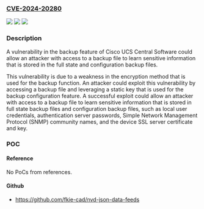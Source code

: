 ### [CVE-2024-20280](https://cve.mitre.org/cgi-bin/cvename.cgi?name=CVE-2024-20280)
![](https://img.shields.io/static/v1?label=Product&message=Cisco%20Unified%20Computing%20System%20Central%20Software&color=blue)
![](https://img.shields.io/static/v1?label=Version&message=%3D%202.0(1e)%20&color=brighgreen)
![](https://img.shields.io/static/v1?label=Vulnerability&message=Use%20of%20Hard-coded%20Cryptographic%20Key&color=brighgreen)

### Description

A vulnerability in the backup feature of Cisco UCS Central Software could allow an attacker with access to a backup file to learn sensitive information that is stored in the full state and configuration backup files.This vulnerability is due to a weakness in the encryption method that is used for the backup function. An attacker could exploit this vulnerability by accessing a backup file and leveraging a static key that is used for the backup configuration feature. A successful exploit could allow an attacker with access to a backup file to learn sensitive information that is stored in full state backup files and configuration backup files, such as local user credentials, authentication server passwords, Simple Network Management Protocol (SNMP) community names, and the device SSL server certificate and key.

### POC

#### Reference
No PoCs from references.

#### Github
- https://github.com/fkie-cad/nvd-json-data-feeds

